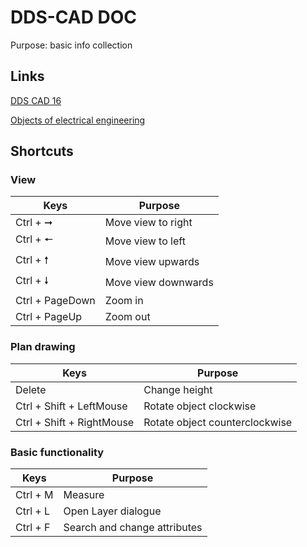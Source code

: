 # DDS-CAD DOC 
Purpose: basic info collection

## Links
[DDS CAD 16](https://docs.dds-cad.net/16/ger/manual/Default_Left.htm)

[Objects of electrical engineering](https://docs.dds-cad.net/16/ger/manual/Content/Content_Tutorials/2_Engineering/06_Electrical/Pages/Elp_Objects.htm)

## Shortcuts
### View
| Keys | Purpose |
|------|------|
|Ctrl + &#10142;| Move view to right|
|Ctrl + &#129044; | Move view to left|
|Ctrl + &#129045; | Move view upwards|
|Ctrl + &#129047; | Move view downwards|
|Ctrl + PageDown | Zoom in|
|Ctrl + PageUp | Zoom out|

### Plan drawing
| Keys | Purpose |
|------|------|
|Delete | Change height |
|Ctrl + Shift + LeftMouse | Rotate object clockwise |
|Ctrl + Shift + RightMouse | Rotate object counterclockwise |

### Basic functionality
| Keys | Purpose |
|------|------|
|Ctrl + M | Measure |
|Ctrl + L | Open Layer dialogue |
|Ctrl + F| Search and change attributes |





